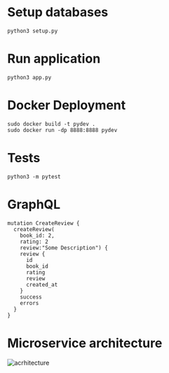 # Setup databases

```
python3 setup.py
```

# Run application

```
python3 app.py
```

# Docker Deployment

```
sudo docker build -t pydev .
sudo docker run -dp 8888:8888 pydev
```

# Tests

```
python3 -m pytest
```

# GraphQL

```
mutation CreateReview {
  createReview(
    book_id: 2,
    rating: 2
    review:"Some Description") {
    review {
      id
      book_id
      rating
      review
      created_at
    }
    success
    errors
  }
}
```

# Microservice architecture

![acrhitecture](https://user-images.githubusercontent.com/22059171/136710809-e4a1a63f-e324-4efd-9ad9-4744ddb165f1.png)
